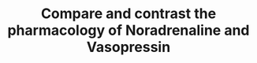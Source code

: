 ---
title: "Compare and contrast the pharmacology of Noradrenaline and Vasopressin"
entityType: SAQ
exam: PEX
college: CICM
year: 2011
sitting: A
question: 23
passRate: 50
lo:
- "[[C2d, 2a]]"
- "[[N2, 2f]]"
EC_extraCredit:
- "The benefits of adhering to a well-organised system of columns showing direct comparisons of the various relevant drug characteristics was clear, with candidates who chose this approach covering most of the necessary information in a clear and comprehensive manner."
- "Some candidates managed to provide a great deal of relevant detail within the allocated time as would be expected in this relatively uncomplicated question."
EC_expectedDomains:
- "A straightforward question that was reasonably answered, with most candidates using a methodical tabular approach to explaining the differences in pharmacology between noradrenaline and vasopressin."
EC_errorsCommon:
- "Simple definitions were often lacking and failing to provide this basic introductory information resulted in lower marks for this question."
- "While most candidates were able to discuss the effects of each drug on the cardiovascular system, not as many were able to give outline other physiological effects in sufficient detail. For example, many candidates made little mention of important renal, metabolic and haematological effects."
- "While some candidates discussed pharmacokinetics well, many provided only a very superficial outline of this aspect."
- "The important area of adverse reactions could also have been covered in greater detail."
resources:
- "Basic and Clinical Pharmacology, Katzung, Chp 9 and 37"
---